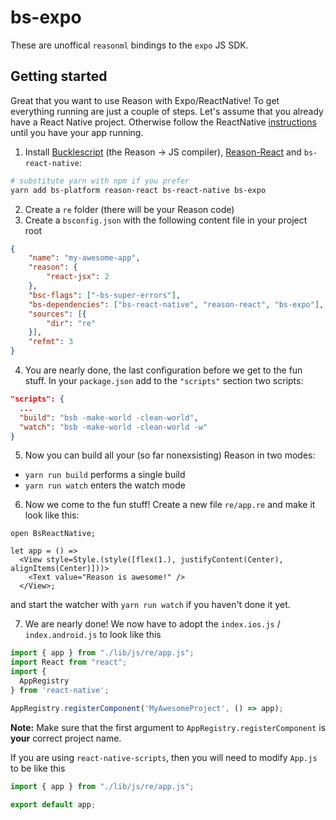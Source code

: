 # bs-expo

These are unoffical `reasonml` bindings to the `expo` JS SDK.

## Getting started

Great that you want to use Reason with Expo/ReactNative! To get everything
running are just a couple of steps.  Let's assume that you already
have a React Native project. Otherwise follow the ReactNative
[instructions](http://facebook.github.io/react-native/docs/getting-started.html)
until you have your app running.

1. Install [Bucklescript](https://github.com/bloomberg/bucklescript) 
(the Reason -> JS compiler), 
[Reason-React](https://github.com/reasonml/reason-react) and `bs-react-native`:
```sh
# substitute yarn with npm if you prefer
yarn add bs-platform reason-react bs-react-native bs-expo
```

2. Create a `re` folder (there will be your Reason code)
3. Create a `bsconfig.json` with the following content file in your project root
```json
{
    "name": "my-awesome-app",
    "reason": {
        "react-jsx": 2
    },
    "bsc-flags": ["-bs-super-errors"],
    "bs-dependencies": ["bs-react-native", "reason-react", "bs-expo"],
    "sources": [{
        "dir": "re"
    }],
    "refmt": 3
}
```
4. You are nearly done, the last configuration before we get to the fun stuff. In your `package.json` add to the `"scripts"` section two scripts:

```json
"scripts": {
  ...
  "build": "bsb -make-world -clean-world",
  "watch": "bsb -make-world -clean-world -w"
}
```

5. Now you can build all your (so far nonexsisting) Reason in two modes:
  - `yarn run build` performs a single build
  - `yarn run watch` enters the watch mode
6. Now we come to the fun stuff! Create a new file `re/app.re` and make it look like this:
```reason
open BsReactNative;

let app = () =>
  <View style=Style.(style([flex(1.), justifyContent(Center), alignItems(Center)]))>
    <Text value="Reason is awesome!" />
  </View>;
```
and start the watcher with `yarn run watch` if you haven't done it yet.

7. We are nearly done! We now have to adopt the `index.ios.js` / `index.android.js` to look like this
```js
import { app } from "./lib/js/re/app.js";
import React from "react";
import {
  AppRegistry
} from 'react-native';

AppRegistry.registerComponent('MyAwesomeProject', () => app);
```
**Note:** Make sure that the first argument to `AppRegistry.registerComponent` is **your** correct project name.

If you are using `react-native-scripts`, then you will need to modify `App.js` to be like this
```js
import { app } from "./lib/js/re/app.js";

export default app;
```
